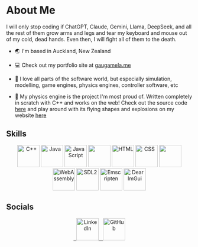 
# About Me

I will only stop coding if ChatGPT, Claude, Gemini, Llama, DeepSeek, and all the rest of them grow arms and legs and tear my keyboard and mouse out of my cold, dead hands. Even then, I will fight all of them to the death.

- 🌏 I'm based in Auckland, New Zealand

- 💻 Check out my portfolio site at [gaugamela.me](https://sarissa.vercel.app)
  
- 🚂 I love all parts of the software world, but especially simulation, modelling, game engines, physics engines, controller software, etc
  
- 🚀 My physics engine is the project I'm most proud of. Written completely in scratch with C++ and works on the web! Check out the source code [here](https://www.github.com/Argyraspides/Telos) and play around with its flying shapes and explosions on my website [here](https://sarissa.vercel.app/Telos) 


## Skills

<p align="center">
    <img src="https://cdn.jsdelivr.net/gh/devicons/devicon/icons/cplusplus/cplusplus-original.svg" alt="C++" width="60" height="60"/>
    <img src="https://cdn.jsdelivr.net/gh/devicons/devicon/icons/java/java-original.svg" alt="Java" width="60" height="60"/>
    <img src="https://cdn.jsdelivr.net/gh/devicons/devicon/icons/javascript/javascript-original.svg" alt="JavaScript" width="60" height="60"/>
    <img src="https://cdn.jsdelivr.net/gh/devicons/devicon@latest/icons/typescript/typescript-original.svg" width="60" height="60"/> 
    <img src="https://cdn.jsdelivr.net/gh/devicons/devicon/icons/html5/html5-original.svg" alt="HTML" width="60" height="60"/>
    <img src="https://cdn.jsdelivr.net/gh/devicons/devicon/icons/css3/css3-original.svg" alt="CSS" width="60" height="60"/>
    <img src="https://cdn.jsdelivr.net/gh/devicons/devicon@latest/icons/react/react-original.svg" width="60" height="60"/>
    <img src="https://www.vectorlogo.zone/logos/webassembly/webassembly-icon.svg" alt="WebAssembly" width="60" height="60"/>
    <img src="https://upload.wikimedia.org/wikipedia/commons/thumb/1/16/Simple_DirectMedia_Layer%2C_Logo.svg/1920px-Simple_DirectMedia_Layer%2C_Logo.svg.png" alt="SDL2" width="auto" height="60"/> 
    <img src="https://github.com/Argyraspides/Sarissa/assets/95353936/6e619ad7-d610-431d-9c0f-76ac519d074b" alt="Emscripten" width="auto" height="60"/>
    <img src="https://github.com/Argyraspides/Telos/assets/95353936/2fd4e08b-a1af-4f22-936e-c82f46fe4a7c" alt="Dear ImGui" width="auto" height="60"/>
</p>


## Socials
<p align="center">
  <a href="https://www.linkedin.com/in/vinayak-joshi-74399b247/">
    <img src="https://cdn.jsdelivr.net/gh/devicons/devicon/icons/linkedin/linkedin-original.svg" alt="LinkedIn" width="60" height="60"/>
  </a>
  <a href="https://www.github.com/Argyraspides">
    <img src="https://raw.githubusercontent.com/danielcranney/readme-generator/main/public/icons/socials/github-dark.svg" alt="GitHub" width="60" height="60"/>
  </a>
</p>




<!--
**Argyraspides/Argyraspides** is a ✨ _special_ ✨ repository because its `README.md` (this file) appears on your GitHub profile.

Here are some ideas to get you started:

- 🔭 I’m currently working on ...
- 🌱 I’m currently learning ...
- 👯 I’m looking to collaborate on ...
- 🤔 I’m looking for help with ...
- 💬 Ask me about ...
- 📫 How to reach me: ...
- 😄 Pronouns: ...
- ⚡ Fun fact: ...
-->
